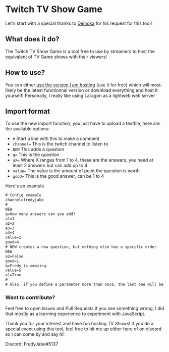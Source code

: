 # Twitch TV Show Game
Let's start with a special thanks to [Deinoka](https://www.twitch.tv/deinoka) for his request for this tool!

## What does it do?
The Twitch TV Show Game is a tool free to use by streamers to host the equivalent of TV Game shows with their viewers!

## How to use?
You can either [use the version I am hosting](http://jabe.ca/Tools/TwitchTVShow/) (use it for free) which will most-likely be the latest functionnal version or download everything and host it yourself! Personally, I really like using Laragon as a lightweb web server

## Import format
To use the new import function, you just have to upload a textfile, here are the available options:
- `#` Start a line with this to make a comment
- `channel=` This is the twitch channel to listen to
- `NEW` This adds a question
- `q=` This is the question
- `aX=` Where X ranges from 1 to 4, these are the answers, you need at least 2 answers but can add up to 4
- `value=` The value is the amount of point the question is worth
- `good=` This is the good answer, can be 1 to 4

Here's an example
```txt
# Config example
channel=fredyjabe
#
NEW
q=How many answers can you add?
a1=1
a2=2
a3=3
a4=4
value=2
good=4
# NEW creates a new question, but nothing else has a specific order
NEW
a2=False
good=1
q=Fredy is amazing.
value=5
a1=True
#
# Also, if you define a parameter more than once, the last one will be the one in effect
```

### Want to contribute?
Feel free to open Issues and Pull Requests if you see something wrong, I did that mostly as a learning experience to experiment with JavaScript.


Thank you for your interest and have fun hosting TV Shows! If you do a special event using this tool, feel free to hit me up either here of on discord so I can come by and say hi!

Discord: FredyJabe#5137
